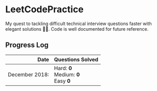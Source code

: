 # LeetCodePractice
My quest to tackling difficult technical interview questions faster with elegant solutions 👨‍💻. Code is well documented for future reference.
## Progress Log  
| Date | Questions Solved |   
| -: | :- |   
| December 2018: | Hard: **0**<br>Medium: **0**<br>Easy **0**  |  
